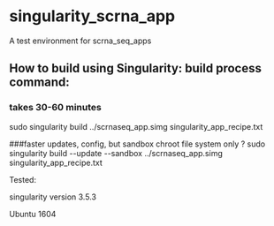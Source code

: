 # singularity_scrna_app
A test environment for scrna_seq_apps



## How to build using Singularity: build process command:
### takes 30-60 minutes
sudo singularity build ../scrnaseq_app.simg singularity_app_recipe.txt

###faster updates, config, but sandbox chroot file system only  ?
sudo singularity build --update --sandbox ../scrnaseq_app.simg singularity_app_recipe.txt

Tested:

singularity version
3.5.3

Ubuntu 1604
